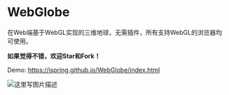 # WebGlobe
在Web端基于WebGL实现的三维地球，无需插件，所有支持WebGL的浏览器均可使用。

**如果觉得不错，欢迎Star和Fork！**

Demo: https://ispring.github.io/WebGlobe/index.html

 ![这里写图片描述](https://github.com/iSpring/WebGlobe/blob/master/screenshot.png)

